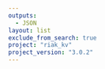 ```yaml
---
outputs:
  - JSON
layout: list
exclude_from_search: true
project: "riak_kv"
project_version: "3.0.2"
---
```



